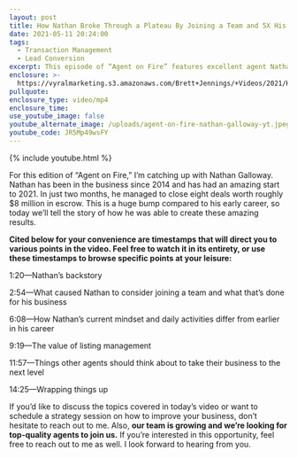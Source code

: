 ```yaml
---
layout: post
title: How Nathan Broke Through a Plateau By Joining a Team and 5X His Production
date: 2021-05-11 20:24:00
tags:
  - Transaction Management
  - Lead Conversion
excerpt: This episode of “Agent on Fire” features excellent agent Nathan Galloway.
enclosure: >-
  https://vyralmarketing.s3.amazonaws.com/Brett+Jennings/+Videos/2021/How+Nathan+Broke+Through+a+Plateau+By+Joining+a+Team+and+5X+His+Production.mp4
pullquote:
enclosure_type: video/mp4
enclosure_time:
use_youtube_image: false
youtube_alternate_image: /uploads/agent-on-fire-nathan-galloway-yt.jpeg
youtube_code: JR5Mp49wsFY
---
```

{% include youtube.html %}

For this edition of “Agent on Fire,” I’m catching up with Nathan Galloway. Nathan has been in the business since 2014 and has had an amazing start to 2021. In just two months, he managed to close eight deals worth roughly $8 million in escrow. This is a huge bump compared to his early career, so today we’ll tell the story of how he was able to create these amazing results.&nbsp;

**Cited below for your convenience are timestamps that will direct you to various points in the video. Feel free to watch it in its entirety, or use these timestamps to browse specific points at your leisure:&nbsp;**

1:20—Nathan’s backstory&nbsp;

2:54—What caused Nathan to consider joining a team and what that’s done for his business

6:08—How Nathan’s current mindset and daily activities differ from earlier in his career

9:19—The value of listing management&nbsp;

11:57—Things other agents should think about to take their business to the next level

14:25—Wrapping things up

If you’d like to discuss the topics covered in today’s video or want to schedule a strategy session on how to improve your business, don’t hesitate to reach out to me. Also, **our team is growing and we’re looking for top-quality agents to join us.** If you’re interested in this opportunity, feel free to reach out to me as well. I look forward to hearing from you.
